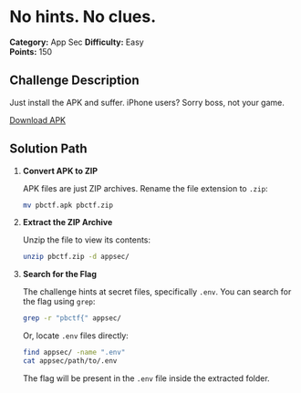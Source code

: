 # No hints. No clues.

**Category:** App Sec
**Difficulty:** Easy  
**Points:** 150  

## Challenge Description

Just install the APK and suffer.
iPhone users? Sorry boss, not your game.

[Download APK](/appsec/pbctf.apk)

## Solution Path

1. **Convert APK to ZIP**
   
   APK files are just ZIP archives. Rename the file extension to `.zip`:
   
   ```sh
   mv pbctf.apk pbctf.zip
   ```
   
2. **Extract the ZIP Archive**
   
   Unzip the file to view its contents:
   
   ```sh
   unzip pbctf.zip -d appsec/
   ```
   
3. **Search for the Flag**
   
   The challenge hints at secret files, specifically `.env`. You can search for the flag using `grep`:
   
   ```sh
   grep -r "pbctf{" appsec/
   ```
   
   Or, locate `.env` files directly:
   
   ```sh
   find appsec/ -name ".env"
   cat appsec/path/to/.env
   ```
   
   The flag will be present in the `.env` file inside the extracted folder.
